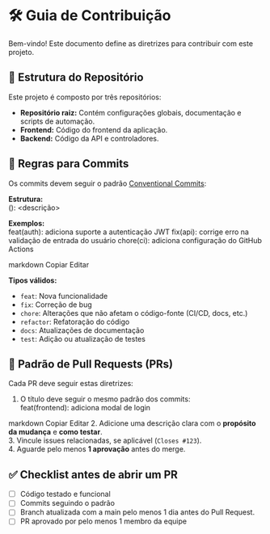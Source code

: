 # 🛠 Guia de Contribuição

Bem-vindo! Este documento define as diretrizes para contribuir com este projeto.

## 📁 Estrutura do Repositório

Este projeto é composto por três repositórios:  

- **Repositório raiz:** Contém configurações globais, documentação e scripts de automação.
- **Frontend:** Código do frontend da aplicação.  
- **Backend:** Código da API e controladores.

## 📌 Regras para Commits

Os commits devem seguir o padrão [Conventional Commits](https://www.conventionalcommits.org/en/v1.0.0/):

**Estrutura:**  
<tipo>(<escopo>): <descrição>



**Exemplos:**  
feat(auth): adiciona suporte a autenticação JWT fix(api): corrige erro na validação de entrada do usuário chore(ci): adiciona configuração do GitHub Actions

markdown
Copiar
Editar

**Tipos válidos:**  
- `feat`: Nova funcionalidade  
- `fix`: Correção de bug  
- `chore`: Alterações que não afetam o código-fonte (CI/CD, docs, etc.)  
- `refactor`: Refatoração do código  
- `docs`: Atualizações de documentação  
- `test`: Adição ou atualização de testes  

## 🔀 Padrão de Pull Requests (PRs)

Cada PR deve seguir estas diretrizes:  

1. O título deve seguir o mesmo padrão dos commits:  
feat(frontend): adiciona modal de login

markdown
Copiar
Editar
2. Adicione uma descrição clara com o **propósito da mudança** e **como testar**.  
3. Vincule issues relacionadas, se aplicável (`Closes #123`).  
4. Aguarde pelo menos **1 aprovação** antes do merge.  

## ✅ Checklist antes de abrir um PR

- [ ] Código testado e funcional  
- [ ] Commits seguindo o padrão  
- [ ] Branch atualizada com a main pelo menos 1 dia antes do Pull Request.
- [ ] PR aprovado por pelo menos 1 membro da equipe  
